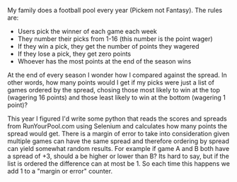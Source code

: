 My family does a football pool every year (Pickem not Fantasy). The rules are:
- Users pick the winner of each game each week
- They number their picks from 1-16 (this number is the point wager)
- If they win a pick, they get the number of points they wagered
- If they lose a pick, they get zero points
- Whoever has the most points at the end of the season wins

At the end of every season I wonder how I compared against the spread. In other words, how many points would I get if my picks were just a list of games ordered by the spread, chosing those most likely to win at the top (wagering 16 points) and those least likely to win at the bottom (wagering 1 point)?

This year I figured I'd write some python that reads the scores and spreads from RunYourPool.com using Selenium and calculates how many points the spread would get. There is a margin of error to take into consideration given multiple games can have the same spread and therefore ordering by spread can yield somewhat random results. For example if game A and B both have a spread of +3, should a be higher or lower than B? Its hard to say, but if the list is ordered the difference can at most be 1. So each time this happens we add 1 to a "margin or error" counter.